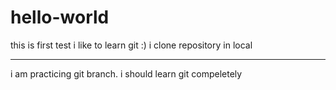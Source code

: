# hello-world
this is first test
i like to learn git :)
i clone repository in local
***************************

i am practicing git branch.
i should learn git compeletely